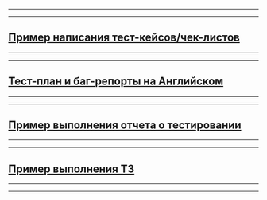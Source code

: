 
---
---
[Пример написания тест-кейсов/чек-листов](https://docs.google.com/spreadsheets/d/1REPJmFcNOL5Mi9gWj0-rZs9U91aDqdNstu57YahTtpA/edit#gid=0)
---
---
---
[Тест-план и баг-репорты на Английском](https://docs.google.com/document/d/155l8sTzoXLFt0DBPcsbLbrUNSfwsa3ZFZwkCJR1iBtY/edit#heading=h.v2zpydmtmi93)
---
---
---
[Пример выполнения отчета о тестировании](https://docs.google.com/spreadsheets/d/1ck5RnUDF9symhyPzvIPIXKr3R_E_ewTNDbkT5TvOuZo/edit#gid=0)
---
---
---
[Пример выполнения ТЗ](https://docs.google.com/spreadsheets/d/1hLRNhbAI2k8d5ewWSbtoVCj9XFxEefhsAVKQxfCGHPA/edit#gid=0)
---
---
---
